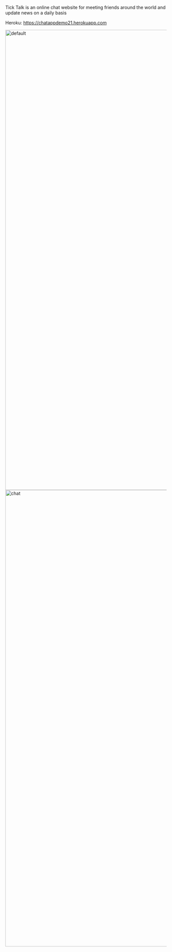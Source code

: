 
Tick Talk is an online chat website for meeting friends around the world and update news on a daily basis

Heroku: https://chatappdemo21.herokuapp.com



<img width="1439" alt="default" src="https://user-images.githubusercontent.com/72709836/154648272-a635ebc9-d145-44fe-8ce3-b71991c818ae.png">
<img width="1428" alt="chat" src="https://user-images.githubusercontent.com/72709836/154648282-ec4a49ab-a237-4ea3-9c1e-fe920e1fcc45.png">
